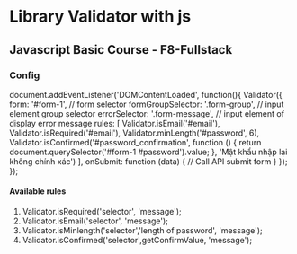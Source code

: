 # Library Validator with js 
## Javascript Basic Course - F8-Fullstack 

### Config
document.addEventListener('DOMContentLoaded', function(){
Validator({
        form: '#form-1', // form selector
        formGroupSelector: '.form-group', // input element group selector
        errorSelector: '.form-message', // input element of display error message
        rules: [
          Validator.isEmail('#email'),
          Validator.isRequired('#email'),
          Validator.minLength('#password', 6),
          Validator.isConfirmed('#password_confirmation', function () {
            return document.querySelector('#form-1 #password').value;
          }, 'Mật khẩu nhập lại không chính xác')
        ],
        onSubmit: function (data) {
          // Call API submit form
        }
      });
});

#### Available rules
1. Validator.isRequired('selector', 'message');
2. Validator.isEmail('selector', 'message');
3. Validator.isMinlength('selector','length of password', 'message');
4. Validator.isConfirmed('selector',getConfirmValue, 'message');